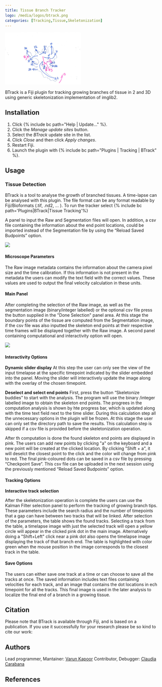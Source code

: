 ```yaml
---
title: Tissue Branch Tracker
logo: /media/logos/btrack.png
categories: [Tracking,Tissue,Skeletonization]
---
```


<img src="/media/icons/btrack.png" width="250"/> 

BTrack is a Fiji plugin for tracking growing branches of tissue in 2 and 3D using generic skeletonization implementation of imglib2.

## Installation

1.  Click {% include bc path="Help | Update..." %}.
2.  Click the *Manage update sites* button.
3.  Select the *BTrack* update site in the list.
4.  Click *Close* and then click *Apply changes*.
5.  Restart Fiji.
6.  Launch the plugin with {% include bc path="Plugins | Tracking | BTrack" %}.

## Usage

### Tissue Detection

BTrack is a tool to analyse the growth of branched tissues. A time-lapse can be analysed with this plugin. The file format can be any format readable by Fiji/Bioformats (.tif, .nd2, ... ). To run the tracker select {% include bc path='Plugins|BTrack|Tissue Tracking'%}

A panel to input the Raw and Segmentation files will open. In addition, a csv file containing the information about the end point locations, could be imported instead of the Segmentation file by using the “Reload Saved Budpoints” option. 

<img src="/media/plugins/btrack/welcome.png" width="200"/>


#### Microscope Parameters
The Raw image metadata contains the information about the camera pixel size and the time calibration. If this information is not present in the metadata the users can modify the text field with the correct values. These values are used to output the final velocity calculation in these units.

#### Main Panel
After completing the selection of the Raw image, as well as the segmentation image (binary/integer labelled) or the optional csv file press the button supplied in the "Done Selection" panel area. At this stage the boundary points of the tissue are computed from the Segmentation image, if the csv file was also inputted the skeleton end points at their respective time frames will be displayed together with the Raw image. A second panel containing computational and interactivity option will open.

<img src="/media/plugins/btrack/main.png" width="400"/>

#### Interactivity Options


**Dynamic slider display**
At this step the user can only see the view of the input timelapse at the specific timepoint indicated by the slider embedded into the panel. Moving the slider will interactively update the image along with the overlay of the chosen timepoint.


**Deselect and select end points**
First, press the button “Skeletonize buddies” to start with the analysis. The program will use the binary /integer labelled image to obtain the skeleton end points. The progrees in the computation analysis is shown by hte progress bar, which is updated along with the time text field next to the time slider. During this calculation step all the unnecessary options in the plugin will be frozen. At this stage the user can only set the directory path to save the results. This calculation step is skipped if a csv file is provided before the skeletonization operation.

After th computation is done the found skeleton end points are displayed in pink. The users can add new points by clicking "a" on the keyboard and a new point will be created at the clicked location. By clicking "Shift + a", it will deselct the closest point to the click and the color will change from pink to red. The final pink-coloured dots can be saved in a csv file by pressing “Checkpoint Save”. This csv file can be uploaded in the next session using the previously mentioned “Reload Saved Budpoints” option. 
#### Tracking Options

**Interactive track selection**

After the skeletonization operation is complete the users can use the Kalman Filter selection panel to perform the tracking of growing branch tips. These parameters include the search radius and the number of timepoints that a gap can have between two tracks that will be linked. 
After selection of the parameters, the table shows the found tracks. Selecting a track from the table, a timelapse image with just the selected track will open a yellow circle will appear in the clicked pink dot in the main image. Alternatively doing a "Shift+Left" click near a pink dot also opens the timelapse image displaying the track of that branch end. The table is highlighted with color green when the mouse position in the image corresponds to the closest track in the table.

#### Save Options

The users can either save one track at a time or can choose to save all the tracks at once. The saved information includes text files containing velocities for each track, and an image that contains the dot locations in ech timepoint for all the tracks. This final image is used in the later analysis to localize the final end of a branch in a growing tissue.

## Citation

Please note that BTrack is available through Fiji, and is based on a publication. If you use it successfully for your research please be so kind to cite our work:

## Authors

Lead programmer, Mantainer: [Varun Kapoor](/people/kapoorlab)
Contributor, Debugger: [Claudia Carabana](/people/claudiacarabana)

## References

[^1]: J. Munkres, "Algorithms for the Assignment and Transportation Problems", Journal of the Society for Industrial and Applied Mathematics, 5(1):32–38, 1957 March
